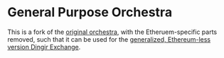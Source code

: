 General Purpose Orchestra
===
This is a fork of the [original orchestra](https://github.com/fluidex/orchestra), with the Etheruem-specific parts removed, such that it can be used for the [generalized, Ethereum-less version Dingir Exchange](https://github.com/gcomte/dingir-exchange).

